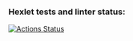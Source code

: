 ### Hexlet tests and linter status:
[![Actions Status](https://github.com/rnik82/php-project-9/actions/workflows/hexlet-check.yml/badge.svg)](https://github.com/rnik82/php-project-9/actions)